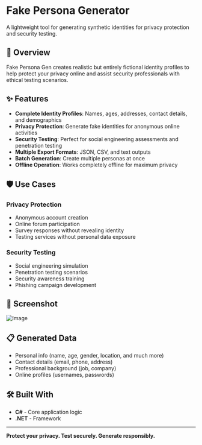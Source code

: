 # Fake Persona Generator

A lightweight tool for generating synthetic identities for privacy protection and security testing.

## 🎯 Overview

Fake Persona Gen creates realistic but entirely fictional identity profiles to help protect your privacy online and assist security professionals with ethical testing scenarios.

## ✨ Features

- **Complete Identity Profiles**: Names, ages, addresses, contact details, and demographics
- **Privacy Protection**: Generate fake identities for anonymous online activities  
- **Security Testing**: Perfect for social engineering assessments and penetration testing
- **Multiple Export Formats**: JSON, CSV, and text outputs
- **Batch Generation**: Create multiple personas at once
- **Offline Operation**: Works completely offline for maximum privacy

## 🛡️ Use Cases

### Privacy Protection
- Anonymous account creation
- Online forum participation
- Survey responses without revealing identity
- Testing services without personal data exposure

### Security Testing
- Social engineering simulation
- Penetration testing scenarios
- Security awareness training
- Phishing campaign development

## 📱 Screenshot
![Image](https://github.com/user-attachments/assets/fd2cd26b-24ca-428e-8028-4769f36c3e89)
## 📋 Generated Data

- Personal info (name, age, gender, location, and much more)
- Contact details (email, phone, address)
- Professional background (job, company)
- Online profiles (usernames, passwords)

## 🛠️ Built With
- **C#** - Core application logic
- **.NET** - Framework

---

**Protect your privacy. Test securely. Generate responsibly.**
